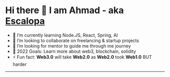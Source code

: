 # Hi there 👋 I am Ahmad - aka [Escalopa][linkedin]

- 🌱 I’m currently learning Node.JS, React, Spring, AI
- 👯 I’m looking to collaborate on freelancing & startup projects
- 🤔 I’m looking for mentor to guide me through me journey 
- 🥅 2022 Goals: Learn more about web3, blockchain, solidity
- ⚡ Fun fact: **Web3.0** will take **Web2.0** as **Web2.0** took **Web1.0** BUT harder

---

[twitter]: https://twitter.com/ahmadehelaly
[youtube]: https://www.youtube.com/channel/UCqRkKe3h_PVEQuvAmBwL5Iw
[linkedin]: https://www.linkedin.com/in/ahmad-helaly-53b5b9236/
